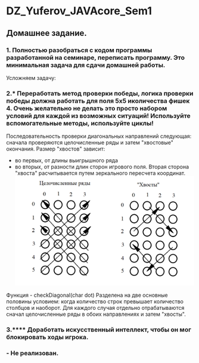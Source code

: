 # DZ_Yuferov_JAVAcore_Sem1

## Домашнее задание.

### 1. Полностью разобраться с кодом программы разработанной на семинаре, переписать программу. Это минимальная задача для сдачи домашней работы.

Усложняем задачу:

### 2.* Переработать метод проверки победы, логика проверки победы должна работать для поля 5х5 иколичества фишек 4. Очень желательно не делать это просто набором условий для каждой из возможных ситуаций! Используйте вспомогательные методы, используйте циклы!

Последовательность проверки диагональных направлений следующая: сначала проверяются  целочисленные ряды и затем "хвостовые" окончания.
Размер "хвостов" зависит:
- во первых, от длины выигрышного ряда
- во вторых, от разности длин сторон игрового поля.
Вторая сторона "хвоста" расчитывается путем зеркального пересчета координат.
![Ряды](image/Ряды.png)

Функция - checkDiagonal(char dot) Разделена на две основные половины условием:  когда количество строк превышает количество столбцов и наоборот. Для каждого случая отдельно  отрабатываются сначал целочисленные ряды в обоих направлениях и затем "хвосты".

### 3.**** Доработать искусственный интеллект, чтобы он мог блокировать ходы игрока. 
### - Не реализован.

